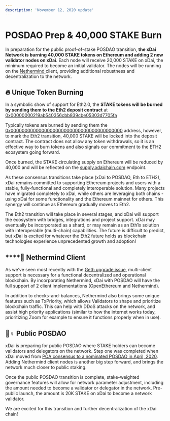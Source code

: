 ```yaml
---
description: 'November 12, 2020 update'
---
```


# POSDAO Prep & 40,000 STAKE Burn

In preparation for the public proof-of-stake POSDAO transition, **the xDai Network is burning 40,000 STAKE tokens on Ethereum and adding 2 new validator nodes on xDai**. Each node will receive 20,000 STAKE on xDai, the minimum required to become an initial validator. The nodes will be running on the [Nethermind ](https://www.nethermind.io/)client, providing additional robustness and decentralization to the network.

## 🔥 **Unique Token Burning**

In a symbolic show of support for Eth2.0, the **STAKE tokens will be burned by sending them to the Eth2 deposit contract** at[ 0x00000000219ab540356cbb839cbe05303d7705fa](https://etherscan.io/address/0x00000000219ab540356cbb839cbe05303d7705fa)

Typically tokens are burned by sending them the [0x0000000000000000000000000000000000000000](https://etherscan.io/address/0x0000000000000000000000000000000000000000) address, however, to mark the Eth2 transition, 40,000 STAKE will be locked into the deposit contract. The contract does not allow any token withdrawals, so it is an effective way to burn tokens and also signals our commitment to the ETH2 ecosystem going forward.

Once burned, the STAKE circulating supply on Ethereum will be reduced by 40,000 and will be reflected on the  [supply.xdaichain.com](http://supply.xdaichain.com/) endpoint.

As these consensus transitions take place \(xDai to POSDAO, Eth to ETH2\), xDai remains committed to supporting Ethereum projects and users with a stable, fully-functional and completely interoperable solution. Many projects have migrated completely to xDai, while others are leveraging both chains - using xDai for some functionality and the Ethereum mainnet for others. This synergy will continue as Ethereum gradually moves to Eth2.

The Eth2 transition will take place in several stages, and xDai will support the ecosystem with  bridges, integrations and project support. xDai may eventually be incorporated as a shard, or may remain as an Eth1x solution with interoperable \(multi-chain\) capabilities. The future is difficult to predict, but xDai is excited for whatever the Eth2 future holds as blockchain technologies experience unprecedented growth and adoption!

## \*\*\*\*🧠 **Nethermind Client**

As we’ve seen most recently with the [Geth upgrade issue](https://www.coindesk.com/ethereums-hard-fork-disruption), multi-client support is necessary for a functional decentralized and operational blockchain. By incorporating Nethermind, xDai with POSDAO will have the full support of 2 client implementations \(OpenEthereum and Nethermind\). 

In addition to checks-and-balances, Nethermind also brings some unique features such as TxPriority, which allows Validators to shape and prioritize blockchain traffic. This can help with DDoS attacks on the network, and assist high priority applications \(similar to how the internet works today, prioritizing Zoom for example to ensure it functions properly when in use\).

## 🙋♀ Public POSDAO

xDai is preparing for public POSDAO where STAKE holders can become validators and delegators on the network. Step one was completed when xDai moved from [POA consensus to a nominated POSDAO in April, 2020](../../../for-stakers/stake-and-staking/#phase-1-stake-info). Adding Nethermind client nodes is another big step forward, and brings the network much closer to public staking. 

Once the public POSDAO transition is complete, stake-weighted governance features will allow for network parameter adjustment, including the amount needed to become a validator or delegator in the network. Pre-public launch, the amount is 20K STAKE on xDai to become a network validator.  
  
We are excited for this transition and further decentralization of the xDai chain!  


